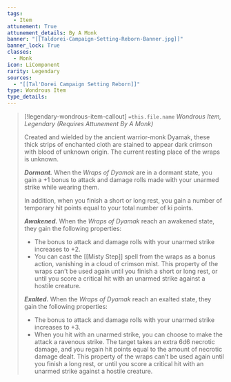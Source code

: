 ```yaml
---
tags:
  - Item
attunement: True
attunement_details: By A Monk
banner: "[[Taldorei-Campaign-Setting-Reborn-Banner.jpg]]"
banner_lock: True
classes:
  - Monk
icon: LiComponent
rarity: Legendary
sources:
  - "[[Tal'Dorei Campaign Setting Reborn]]"
type: Wondrous Item
type_details: 
---
```

>[!legendary-wondrous-item-callout] `=this.file.name`
>*Wondrous Item, Legendary (Requires Attunement By A Monk)*
>
>Created and wielded by the ancient warrior-monk Dyamak, these thick strips of enchanted cloth are stained to appear dark crimson with blood of unknown origin. The current resting place of the wraps is unknown.
>
>***Dormant.*** When the *Wraps of Dyamak* are in a dormant state, you gain a +1 bonus to attack and damage rolls made with your unarmed strike while wearing them.
>
>In addition, when you finish a short or long rest, you gain a number of temporary hit points equal to your total number of ki points.
>
>***Awakened.*** When the *Wraps of Dyamak* reach an awakened state, they gain the following properties:
>
>* The bonus to attack and damage rolls with your unarmed strike increases to +2.
>* You can cast the [[Misty Step]] spell from the wraps as a bonus action, vanishing in a cloud of crimson mist. This property of the wraps can’t be used again until you finish a short or long rest, or until you score a critical hit with an unarmed strike against a hostile creature.
>
>***Exalted.*** When the *Wraps of Dyamak* reach an exalted state, they gain the following properties:
>
>* The bonus to attack and damage rolls with your unarmed strike increases to +3.
>* When you hit with an unarmed strike, you can choose to make the attack a ravenous strike. The target takes an extra 6d6 necrotic damage, and you regain hit points equal to the amount of necrotic damage dealt. This property of the wraps can’t be used again until you finish a long rest, or until you score a critical hit with an unarmed strike against a hostile creature.
>
>
